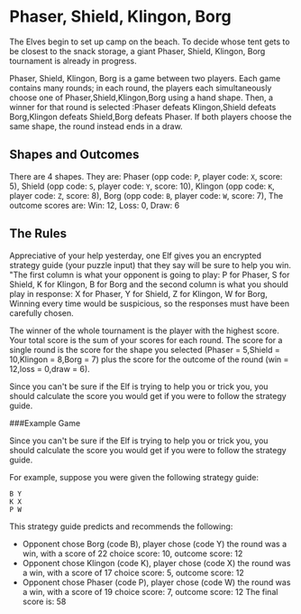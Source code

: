 # Phaser, Shield, Klingon, Borg
The Elves begin to set up camp on the beach. To decide whose tent gets to be closest to the snack storage, a giant Phaser, Shield, Klingon, Borg tournament is already in progress.

Phaser, Shield, Klingon, Borg is a game between two players. Each game contains many rounds; in each round, the players each simultaneously choose one of Phaser,Shield,Klingon,Borg using a hand shape. Then, a winner for that round is selected :Phaser defeats Klingon,Shield defeats Borg,Klingon defeats Shield,Borg defeats Phaser.  If both players choose the same shape, the round instead ends in a draw. 
## Shapes and Outcomes

There are 4 shapes. They are:
Phaser (opp code: `P`, player code: `X`, score: 5), 
Shield (opp code: `S`, player code: `Y`, score: 10), 
Klingon (opp code: `K`, player code: `Z`, score: 8), 
Borg (opp code: `B`, player code: `W`, score: 7), 
The outcome scores are: Win: 12, Loss: 0, Draw: 6

## The Rules

Appreciative of your help yesterday, one Elf gives you an encrypted strategy guide (your puzzle input) that they say will be sure to help you win. "The first column is what your opponent is going to play: P for Phaser, S for Shield, K for Klingon, B for Borg and the second column is what you should play in response: X for Phaser, Y for Shield, Z for Klingon, W for Borg, Winning every time would be suspicious, so the responses must have been carefully chosen.
    
The winner of the whole tournament is the player with the highest score. Your total score is the sum of your scores for each round. The score for a single round is the score for the shape you selected (Phaser = 5,Shield = 10,Klingon = 8,Borg = 7) plus the score for the outcome of the round (win = 12,loss = 0,draw = 6).
            
Since you can't be sure if the Elf is trying to help you or trick you, you should calculate the score you would get if you were to follow the strategy guide.

###Example Game

Since you can't be sure if the Elf is trying to help you or trick you, you should calculate the score you would get if you were to follow the strategy guide.

For example, suppose you were given the following strategy guide:

```
B Y
K X
P W
```
This strategy guide predicts and recommends the following:

- Opponent chose Borg (code B), player chose  (code Y)
the round was a win, with a score of 22
      choice score: 10, outcome score: 12
- Opponent chose Klingon (code K), player chose  (code X)
the round was a win, with a score of 17
      choice score: 5, outcome score: 12
- Opponent chose Phaser (code P), player chose  (code W)
the round was a win, with a score of 19
      choice score: 7, outcome score: 12
The final score is: 58
